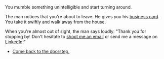 You mumble something unintelligible and start turning around.

The man notices that you're about to leave. He gives you his [business card](https://card.yvesgurcan.com/). You take it swiftly and walk away from the house.

When you're almost out of sight, the man says loudly: "Thank you for stopping by! Don't hesitate to [shoot me an email](mailto:gurcan.yves@gmail.com) or send me a message on [LinkedIn](https://linkedin.com/in/yvesgurcan)!"

- [Come back to the doorstep.](questions.md)
